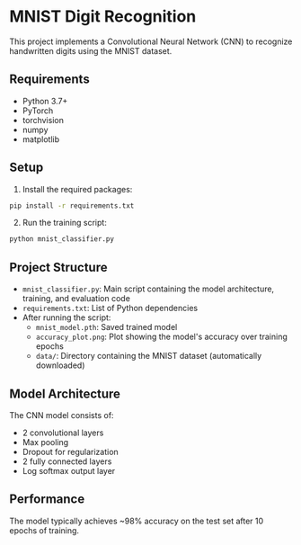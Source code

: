 # MNIST Digit Recognition

This project implements a Convolutional Neural Network (CNN) to recognize handwritten digits using the MNIST dataset.

## Requirements

- Python 3.7+
- PyTorch
- torchvision
- numpy
- matplotlib

## Setup

1. Install the required packages:
```bash
pip install -r requirements.txt
```

2. Run the training script:
```bash
python mnist_classifier.py
```

## Project Structure

- `mnist_classifier.py`: Main script containing the model architecture, training, and evaluation code
- `requirements.txt`: List of Python dependencies
- After running the script:
  - `mnist_model.pth`: Saved trained model
  - `accuracy_plot.png`: Plot showing the model's accuracy over training epochs
  - `data/`: Directory containing the MNIST dataset (automatically downloaded)

## Model Architecture

The CNN model consists of:
- 2 convolutional layers
- Max pooling
- Dropout for regularization
- 2 fully connected layers
- Log softmax output layer

## Performance

The model typically achieves ~98% accuracy on the test set after 10 epochs of training.
